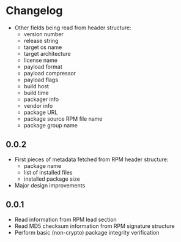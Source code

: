 # Changelog

* Other fields being read from header structure:
  * version number
  * release string
  * target os name
  * target architecture
  * license name
  * payload format
  * payload compressor
  * payload flags
  * build host
  * build time
  * packager info
  * vendor info
  * package URL
  * package source RPM file name
  * package group name

## 0.0.2

* First pieces of metadata fetched from RPM header structure:
  * package name
  * list of installed files
  * installed package size
* Major design improvements

## 0.0.1

* Read information from RPM lead section
* Read MD5 checksum information from RPM signature structure
* Perform basic (non-crypto) package integrity verification
